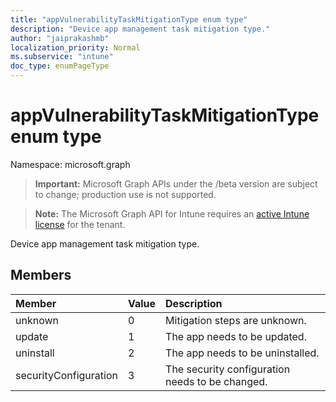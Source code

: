 ```yaml
---
title: "appVulnerabilityTaskMitigationType enum type"
description: "Device app management task mitigation type."
author: "jaiprakashmb"
localization_priority: Normal
ms.subservice: "intune"
doc_type: enumPageType
---
```


# appVulnerabilityTaskMitigationType enum type

Namespace: microsoft.graph

> **Important:** Microsoft Graph APIs under the /beta version are subject to change; production use is not supported.

> **Note:** The Microsoft Graph API for Intune requires an [active Intune license](https://go.microsoft.com/fwlink/?linkid=839381) for the tenant.

Device app management task mitigation type.

## Members
|Member|Value|Description|
|:---|:---|:---|
|unknown|0|Mitigation steps are unknown.|
|update|1|The app needs to be updated.|
|uninstall|2|The app needs to be uninstalled.|
|securityConfiguration|3|The security configuration needs to be changed.|